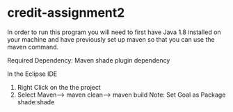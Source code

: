 # credit-assignment2

In order to run this program you will need to first have Java 1.8 installed on your machine and have previously set up maven so that you can use the maven command.

Required Dependency: Maven shade plugin dependency

In the Eclipse IDE
1) Right Click on the the project
2) Select Maven--> maven clean--> maven build
Note: Set Goal as Package shade:shade
